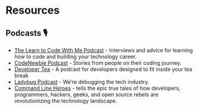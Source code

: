 # Resources
## Podcasts 🎙️
* [The Learn to Code With Me Podcast](https://learntocodewith.me/podcast/) - Interviews and advice for learning how to code and building your technology career.
* [CodeNewbie Podcast](https://www.codenewbie.org/podcast) - Stories from people on their coding journey.
* [Developer Tea](https://spec.fm/podcasts/developer-tea) - A podcast for developers designed to fit inside your tea break
* [Ladybug Podcast](https://www.ladybug.dev/) - We’re debugging the tech industry.
* [Command Line Heroes](https://www.redhat.com/en/command-line-heroes) - tells the epic true tales of how developers, programmers, hackers, geeks, and open source rebels are revolutionizing the technology landscape.
